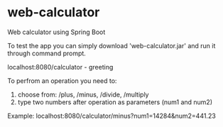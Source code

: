 # web-calculator
Web calculator using Spring Boot

To test the app you can simply download 'web-calculator.jar' and run it through command prompt.

localhost:8080/calculator - greeting

To perfrom an operation you need to:
1. choose from: /plus, /minus, /divide, /multiply
2. type two numbers after operation as parameters (num1 and num2)

Example: localhost:8080/calculator/minus?num1=14284&num2=441.23
